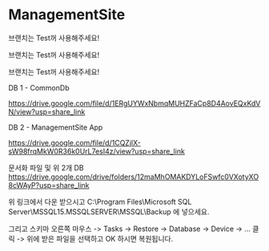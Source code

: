 # ManagementSite

브랜치는 Test꺼 사용해주세요!

브랜치는 Test꺼 사용해주세요!

브랜치는 Test꺼 사용해주세요!

DB 1 - CommonDb

https://drive.google.com/file/d/1ERgUYWxNbmqMUHZFaCp8D4AovEQxKdVN/view?usp=share_link

DB 2 - ManagementSite App

https://drive.google.com/file/d/1CQZjlX-sW98frqMkW0R36k0UrL7esI4z/view?usp=share_link

문서화 파일 및 위 2개 DB
https://drive.google.com/drive/folders/12maMhOMAKDYLoFSwfc0VXotyXO8cWAyP?usp=share_link

위 링크에서 다운 받으시고 C:\Program Files\Microsoft SQL Server\MSSQL15.MSSQLSERVER\MSSQL\Backup 에 넣으세요.

그리고 스키마 오른쪽 마우스 -> Tasks -> Restore -> Database -> Device -> ... 클릭 -> 위에 받은 파일을 선택하고 OK 하시면 복원됩니다.
